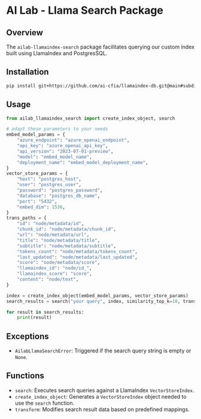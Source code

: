 # AI Lab - Llama Search Package

## Overview

The `ailab-llamaindex-search` package facilitates querying our custom index
built using LlamaIndex and PostgresSQL.

## Installation

```bash
pip install git+https://github.com/ai-cfia/llamaindex-db.git@main#subdirectory=ailab-llamaindex-search
```

## Usage

```python
from ailab_llamaindex_search import create_index_object, search

# adapt these parameters to your needs
embed_model_params = {
    "azure_endpoint": "azure_openai_endpoint",
    "api_key": "azure_openai_api_key",
    "api_version": "2023-07-01-preview",
    "model": "embed_model_name",
    "deployment_name": "embed_model_deployment_name",
}
vector_store_params = {
    "host": "postgres_host",
    "user": "postgres_user",
    "password": "postgres_password",
    "database": "postgres_db_name",
    "port": "5432",
    "embed_dim": 1536,
}
trans_paths = {
    "id": "node/metadata/id",
    "chunk_id": "node/metadata/chunk_id",
    "url": "node/metadata/url",
    "title": "node/metadata/title",
    "subtitle": "node/metadata/subtitle",
    "tokens_count": "node/metadata/tokens_count",
    "last_updated": "node/metadata/last_updated",
    "score": "node/metadata/score",
    "llamaindex_id": "node/id_",
    "llamaindex_score": "score",
    "content": "node/text",
}

index = create_index_object(embed_model_params, vector_store_params)
search_results = search("your query", index, similarity_top_k=10, trans_paths=trans_paths)

for result in search_results:
    print(result)
```

## Exceptions

- `AilabLlamaSearchError`: Triggered if the search query string is empty or
  `None`.

## Functions

- `search`: Executes search queries against a LlamaIndex `VectorStoreIndex`.
- `create_index_object`: Generates a `VectorStoreIndex` object needed to use the
  `search` function.
- `transform`: Modifies search result data based on predefined mappings.
